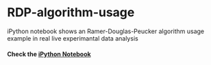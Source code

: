 # RDP-algorithm-usage
iPython notebook shows an Ramer-Douglas-Peucker algorithm usage example in real live experimantal data analysis 
#### Check the [iPython Notebook](https://github.com/subpath/RDP-algorithm-usage/blob/master/WAT_analysis.ipynb)
